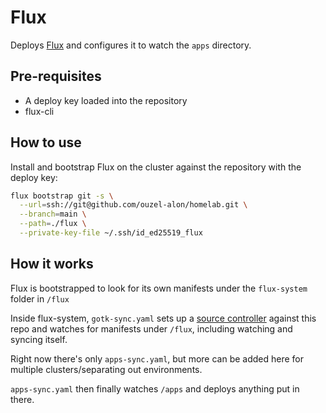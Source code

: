 # Flux

Deploys [Flux](https://fluxcd.io/) and configures it to watch the `apps` directory.

## Pre-requisites

* A deploy key loaded into the repository
* flux-cli

## How to use

Install and bootstrap Flux on the cluster against the repository with the deploy key:

```bash
flux bootstrap git -s \
  --url=ssh://git@github.com/ouzel-alon/homelab.git \
  --branch=main \
  --path=./flux \
  --private-key-file ~/.ssh/id_ed25519_flux
```

## How it works

Flux is bootstrapped to look for its own manifests under the `flux-system` folder in `/flux`

Inside flux-system, `gotk-sync.yaml` sets up a [source controller](https://fluxcd.io/flux/components/source/) against this repo and watches for manifests under `/flux`, including watching and syncing itself.

Right now there's only `apps-sync.yaml`, but more can be added here for multiple clusters/separating out environments.

`apps-sync.yaml` then finally watches `/apps` and deploys anything put in there.
